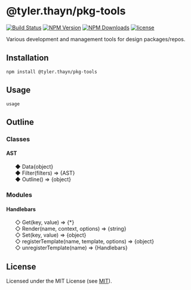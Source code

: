 # @tyler.thayn/pkg-tools

[![Build Status](https://github.com/tylerthayn/pkg-tools/workflows/build/badge.svg)](https://github.com/tj/commander.js/actions?query=workflow%3A%22build%22)
[![NPM Version](http://img.shields.io/npm/v/@tyler.thayn/pkg-tools.svg?style=flat)](https://www.npmjs.org/package/@tyler.thayn/pkg-tools)
[![NPM Downloads](https://img.shields.io/npm/dm/@tyler.thayn/pkg-tools.svg?style=flat)](https://npmcharts.com/compare/@tyler.thayn/pkg-tools?minimal=true)
[![license](https://img.shields.io/npm/l/@tyler.thayn/pkg-tools.svg)](LICENSE)

Various development and management tools for design packages/repos.

## Installation
	npm install @tyler.thayn/pkg-tools

## Usage
	usage


## Outline
### Classes
#### **AST**
<ul>
<li>&#9670; Data{object}</li>

<li>&#9670; Filter(filters)	=>	{AST}</li>

<li>&#9670; Outline()	=>	{object}</li>
</ul>

### Modules
#### **Handlebars**
<ul>
<li>&#9671; Get(key, value)	=>	{*}</li>

<li>&#9671; Render(name, context, options)	=>	{string}</li>

<li>&#9671; Set(key, value)	=>	{object}</li>

<li>&#9671; registerTemplate(name, template, options)	=>	{object}</li>

<li>&#9671; unregisterTemplate(name)	=>	{Handlebars}</li>
</ul>



## License
Licensed under the MIT License (see [MIT](LICENSE)).
<style>
li {list-style: none;}
</style>
